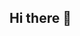 ## Hi there 👋

<!--
**mason0418/mason0418** is a ✨ _special_ ✨ repository because its `README.md` (this file) appears on your GitHub profile.

Here are some ideas to get you started:

- 🔭 I’m currently working on solana trading bot development
- 🌱 I’m currently learning ai trading strategy
- 👯 I’m looking to collaborate on innovative blockchain defi project
- 🤔 I’m looking for help with rust 
- 💬 Ask me about career, coding skills and bot projects
- 📫 How to reach me: MasonAdamsFreelance@gmail.com
- 😄 Pronouns: he/his
- ⚡ Fun fact: game
-->
